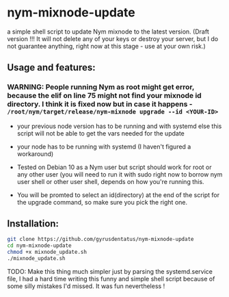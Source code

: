 # nym-mixnode-update

a simple shell script to update Nym mixnode to the latest version. (Draft version !!! It will not delete any of your keys or destroy your server, but I do not guarantee anything, right now at this stage - use at your own risk.)

## Usage and features:

### **WARNING:** People running Nym as root might get error, because the elif on line 75 might not find your mixnode id directory. I think it is fixed now but in case it happens - `/root/nym/target/release/nym-mixnode upgrade --id <YOUR-ID>`

- your previous node version has to be running and with systemd else this script will not be able to get the vars needed for the update

- your node has to be running with systemd (I haven't figured a workaround)

- Tested on Debian 10 as a Nym user but script should work for root or any other user (you will need to run it with sudo right now to borrow nym user shell or other user shell, depends on how you're running this.

- You will be promted to select an id(directory) at the end of the script for the upgrade command, so make sure you pick the right one.

## Installation:

```sh
git clone https://github.com/gyrusdentatus/nym-mixnode-update
cd nym-mixnode-update
chmod +x mixnode_update.sh
./mixnode_update.sh
```

TODO: Make this thing much simpler just by parsing the systemd.service file, I had a hard time writing this funny and simple shell script because of some silly mistakes I'd missed. It was fun nevertheless !